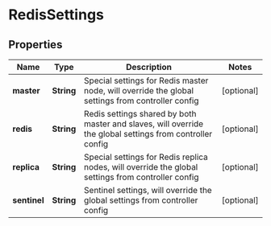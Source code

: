 

# RedisSettings


## Properties

Name | Type | Description | Notes
------------ | ------------- | ------------- | -------------
**master** | **String** | Special settings for Redis master node, will override the global settings from controller config |  [optional]
**redis** | **String** | Redis settings shared by both master and slaves, will override the global settings from controller config |  [optional]
**replica** | **String** | Special settings for Redis replica nodes, will override the global settings from controller config |  [optional]
**sentinel** | **String** | Sentinel settings, will override the global settings from controller config |  [optional]



